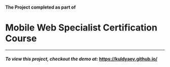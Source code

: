 #### The Project completed as part of 
# Mobile Web Specialist Certification Course
---
#### _To view this project, checkout the demo at:_   https://kuldyaev.github.io/
